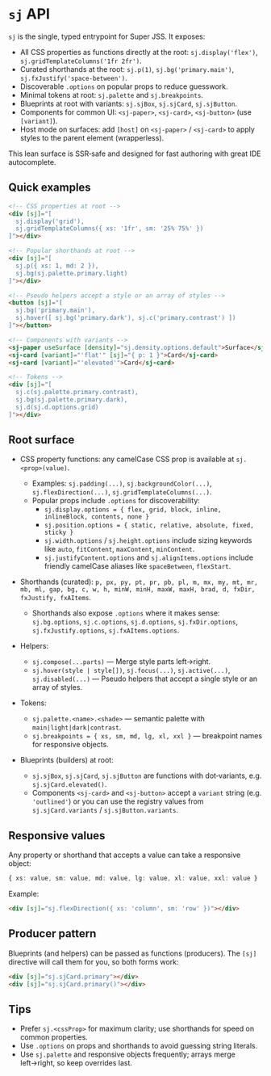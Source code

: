 # `sj` API

`sj` is the single, typed entrypoint for Super JSS. It exposes:

- All CSS properties as functions directly at the root: `sj.display('flex')`, `sj.gridTemplateColumns('1fr 2fr')`.
- Curated shorthands at the root: `sj.p(1)`, `sj.bg('primary.main')`, `sj.fxJustify('space-between')`.
- Discoverable `.options` on popular props to reduce guesswork.
- Minimal tokens at root: `sj.palette` and `sj.breakpoints`.
- Blueprints at root with variants: `sj.sjBox`, `sj.sjCard`, `sj.sjButton`.
- Components for common UI: `<sj-paper>`, `<sj-card>`, `<sj-button>` (use `[variant]`).
- Host mode on surfaces: add `[host]` on `<sj-paper>` / `<sj-card>` to apply styles to the parent element (wrapperless).

This lean surface is SSR‑safe and designed for fast authoring with great IDE autocomplete.

## Quick examples

```html
<!-- CSS properties at root -->
<div [sj]="[
  sj.display('grid'),
  sj.gridTemplateColumns({ xs: '1fr', sm: '25% 75%' })
]"></div>

<!-- Popular shorthands at root -->
<div [sj]="[
  sj.p({ xs: 1, md: 2 }),
  sj.bg(sj.palette.primary.light)
]"></div>

<!-- Pseudo helpers accept a style or an array of styles -->
<button [sj]="[
  sj.bg('primary.main'),
  sj.hover([ sj.bg('primary.dark'), sj.c('primary.contrast') ])
]"></button>

<!-- Components with variants -->
<sj-paper useSurface [density]="sj.density.options.default">Surface</sj-paper>
<sj-card [variant]="'flat'" [sj]="{ p: 1 }">Card</sj-card>
<sj-card [variant]="'elevated'">Card</sj-card>

<!-- Tokens -->
<div [sj]="[
  sj.c(sj.palette.primary.contrast),
  sj.bg(sj.palette.primary.dark),
  sj.d(sj.d.options.grid)
]"></div>
```

## Root surface

- CSS property functions: any camelCase CSS prop is available at `sj.<prop>(value)`.
  - Examples: `sj.padding(...)`, `sj.backgroundColor(...)`, `sj.flexDirection(...)`, `sj.gridTemplateColumns(...)`.
  - Popular props include `.options` for discoverability:
    - `sj.display.options = { flex, grid, block, inline, inlineBlock, contents, none }`
    - `sj.position.options = { static, relative, absolute, fixed, sticky }`
    - `sj.width.options` / `sj.height.options` include sizing keywords like `auto`, `fitContent`, `maxContent`, `minContent`.
    - `sj.justifyContent.options` and `sj.alignItems.options` include friendly camelCase aliases like `spaceBetween`, `flexStart`.

- Shorthands (curated): `p, px, py, pt, pr, pb, pl, m, mx, my, mt, mr, mb, ml, gap, bg, c, w, h, minW, minH, maxW, maxH, brad, d, fxDir, fxJustify, fxAItems`.
  - Shorthands also expose `.options` where it makes sense: `sj.bg.options`, `sj.c.options`, `sj.d.options`, `sj.fxDir.options`, `sj.fxJustify.options`, `sj.fxAItems.options`.

- Helpers:
  - `sj.compose(...parts)` — Merge style parts left→right.
  - `sj.hover(style | style[])`, `sj.focus(...)`, `sj.active(...)`, `sj.disabled(...)` — Pseudo helpers that accept a single style or an array of styles.

- Tokens:
  - `sj.palette.<name>.<shade>` — semantic palette with `main|light|dark|contrast`.
  - `sj.breakpoints = { xs, sm, md, lg, xl, xxl }` — breakpoint names for responsive objects.

- Blueprints (builders) at root:
  - `sj.sjBox`, `sj.sjCard`, `sj.sjButton` are functions with dot‑variants, e.g. `sj.sjCard.elevated()`.
  - Components `<sj-card>` and `<sj-button>` accept a `variant` string (e.g. `'outlined'`) or you can use the registry values from `sj.sjCard.variants` / `sj.sjButton.variants`.

## Responsive values

Any property or shorthand that accepts a value can take a responsive object:

```ts
{ xs: value, sm: value, md: value, lg: value, xl: value, xxl: value }
```

Example:

```html
<div [sj]="sj.flexDirection({ xs: 'column', sm: 'row' })"></div>
```

## Producer pattern

Blueprints (and helpers) can be passed as functions (producers). The `[sj]` directive will call them for you, so both forms work:

```html
<div [sj]="sj.sjCard.primary"></div>
<div [sj]="sj.sjCard.primary()"></div>
```

## Tips

- Prefer `sj.<cssProp>` for maximum clarity; use shorthands for speed on common properties.
- Use `.options` on props and shorthands to avoid guessing string literals.
- Use `sj.palette` and responsive objects frequently; arrays merge left→right, so keep overrides last.
